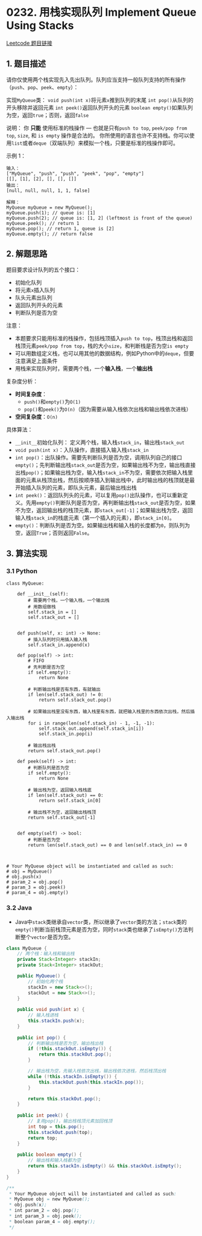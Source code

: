 # 0232. 用栈实现队列 Implement Queue Using Stacks
[Leetcode 题目链接](https://leetcode.com/problems/implement-queue-using-stacks/description/)

## 1. 题目描述
请你仅使用两个栈实现先入先出队列。队列应当支持一般队列支持的所有操作（`push`、`pop`、`peek`、`empty`）：

实现`MyQueue`类：
`void push(int x)`将元素`x`推到队列的末尾
`int pop()`从队列的开头移除并返回元素
`int peek()`返回队列开头的元素
`boolean empty()`如果队列为空，返回`true`；否则，返回`false`

说明：
你 **只能** 使用标准的栈操作 — 也就是只有`push to top`, `peek/pop from top`, `size`, 和 `is empty` 操作是合法的。
你所使用的语言也许不支持栈。你可以使用`list`或者`deque`（双端队列）来模拟一个栈，只要是标准的栈操作即可。
 

示例 1：
```
输入：
["MyQueue", "push", "push", "peek", "pop", "empty"]
[[], [1], [2], [], [], []]
输出：
[null, null, null, 1, 1, false]

解释：
MyQueue myQueue = new MyQueue();
myQueue.push(1); // queue is: [1]
myQueue.push(2); // queue is: [1, 2] (leftmost is front of the queue)
myQueue.peek(); // return 1
myQueue.pop(); // return 1, queue is [2]
myQueue.empty(); // return false
```

## 2. 解题思路
题目要求设计队列的五个接口：
* 初始化队列
* 将元素`x`插入队列
* 队头元素出队列
* 返回队列开头的元素
* 判断队列是否为空

注意：
* 本题要求只能用标准的栈操作，包括栈顶插入`push to top`，栈顶出栈和返回栈顶元素`peek/pop from top`，栈的大小`size`，和判断栈是否为空`is empty`
* 可以用数组定义栈，也可以用其他的数据结构，例如Python中的`deque`，但要注意满足上面条件
* 用栈来实现队列时，需要两个栈，一个**输入栈**，一个**输出栈**

复杂度分析：
* **时间复杂度**：
  * `push()`和`empty()`为`O(1)`
  * `pop()`和`peek()`为`O(n)`（因为需要从输入栈依次出栈和输出栈依次进栈）
* **空间复杂度**：`O(n)`


具体算法：
* `__init__`初始化队列： 定义两个栈，输入栈`stack_in`，输出栈`stack_out`
* `void push(int x)`：入队操作，直接插入输入栈`stack_in`
* `int pop()`：出队操作。需要先判断队列是否为空，调用队列自己的接口`empty()`；先判断输出栈`stack_out`是否为空，如果输出栈不为空，输出栈直接出栈`pop()`；如果输出栈为空，输入栈`stack_in`不为空，需要依次把输入栈里面的元素从栈顶出栈，然后按顺序插入到输出栈中，此时输出栈的栈顶就是最开始插入队列的元素，即队头元素，最后输出栈出栈 
* `int peek()`：返回队列头的元素，可以复用`pop()`出队操作，也可以重新定义。先用`empty()`判断队列是否为空，再判断输出栈`stack_out`是否为空，如果不为空，返回输出栈的栈顶元素，即`stack_out[-1]`；如果输出栈为空，返回输入栈`stack_in`的栈底元素（第一个插入的元素），即`stack_in[0]`。
* `empty()`：判断队列是否为空。如果输出栈和输入栈的长度都为`0`，则队列为空，返回`True`；否则返回`False`。

## 3. 算法实现

### 3.1 Python
```Py
class MyQueue:

    def __init__(self):
        # 需要两个栈，一个输入栈，一个输出栈
        # 用数组做栈
        self.stack_in = []
        self.stack_out = []


    def push(self, x: int) -> None:
        # 插入队列时只用插入输入栈
        self.stack_in.append(x)

    def pop(self) -> int:
        # FIFO
        # 先判断是否为空
        if self.empty():
            return None
        
        # 判断输出栈是否有东西，有就输出
        if len(self.stack_out) != 0:
            return self.stack_out.pop()

        # 如果输出栈里没有东西，输入栈里有东西，就把输入栈里的东西依次出栈，然后插入输出栈
        for i in range(len(self.stack_in) - 1, -1, -1):
            self.stack_out.append(self.stack_in[i])
            self.stack_in.pop(i)

        # 输出栈出栈
        return self.stack_out.pop()

    def peek(self) -> int:
        # 判断队列是否为空
        if self.empty():
            return None

        # 输出栈为空，返回输入栈栈底
        if len(self.stack_out) == 0:
            return self.stack_in[0]
        
        # 输出栈不为空，返回输出栈栈顶
        return self.stack_out[-1]


    def empty(self) -> bool:
        # 判断是否为空
        return len(self.stack_out) == 0 and len(self.stack_in) == 0



# Your MyQueue object will be instantiated and called as such:
# obj = MyQueue()
# obj.push(x)
# param_2 = obj.pop()
# param_3 = obj.peek()
# param_4 = obj.empty()
```

### 3.2 Java
* Java中`stack`类继承自`vector`类，所以继承了`vector`类的方法；`stack`类的`empty()`判断当前栈顶元素是否为空，同时`stack`类也继承了`isEmpty()`方法判断整个`vector`是否为空。
```Java
class MyQueue {
    // 两个栈：输入栈和输出栈
    private Stack<Integer> stackIn;
    private Stack<Integer> stackOut;

    public MyQueue() {
        // 初始化两个栈
        stackIn = new Stack<>();
        stackOut = new Stack<>();
    }
    
    public void push(int x) {
        // 输入栈进栈
        this.stackIn.push(x);
    }
    
    public int pop() {
        // 判断输出栈是否为空，输出栈出栈
        if (!this.stackOut.isEmpty()) {
            return this.stackOut.pop();
        }

        // 输出栈为空，先输入栈依次出栈，输出栈依次进栈，然后栈顶出栈
        while (!this.stackIn.isEmpty()) {
            this.stackOut.push(this.stackIn.pop());
        }

        return this.stackOut.pop();
    }
    
    public int peek() {
        // 复用pop()，输出栈栈顶元素加回栈顶
        int top = this.pop();
        this.stackOut.push(top);
        return top;
    }
    
    public boolean empty() {
        // 输出栈和输入栈都为空
        return this.stackIn.isEmpty() && this.stackOut.isEmpty();
    }
}

/**
 * Your MyQueue object will be instantiated and called as such:
 * MyQueue obj = new MyQueue();
 * obj.push(x);
 * int param_2 = obj.pop();
 * int param_3 = obj.peek();
 * boolean param_4 = obj.empty();
 */
```